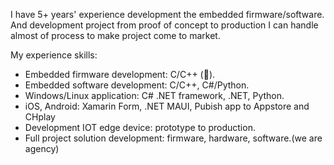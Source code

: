 I have 5+ years' experience development the embedded firmware/software. And development project from proof of concept to production I can handle almost of process to make project come to market.

My experience skills:
- Embedded firmware development: C/C++ (💪).
- Embedded software development: C/C++, C#/Python.
- Windows/Linux application: C# .NET framework, .NET, Python.
- iOS, Android: Xamarin Form, .NET MAUI, Pubish app to Appstore and CHplay
- Development IOT edge device: prototype to production.
- Full project solution development: firmware, hardware, software.(we are agency)

